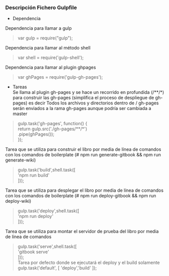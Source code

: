 ### Descripción Fichero Gulpfile

*	Dependencia  

Dependencia para llamar a gulp  

> var gulp = require("gulp");  

Dependencia para llamar al método shell  

> var shell = require('gulp-shell');  

Dependencia para llamar al plugin ghpages  

> var ghPages = require('gulp-gh-pages');  

*	Tareas  
Se llama al plugin gh-pages y se hace un recorrido en profundida (/**/*) para construir las gh-pages (simplifica el proceso de despliegue de gh-pages) es decir  Todos los archivos y directorios dentro de / gh-pages  serán enviados a la rama gh-pages aunque podría ser cambiada a master  

> gulp.task('gh-pages', function() {  
>   return gulp.src('./gh-pages/**/*')  
>   .pipe(ghPages());  
> });  

Tarea que se utiliza para construir el libro por media de línea de comandos con los comandos de boilerplate (# npm run generate-gitbook && npm run generate-wiki)  

> gulp.task('build',shell.task([  
> 'npm run build'  
> ]));  

Tarea que se utiliza para desplegar el libro por media de línea de comandos con los comandos de boilerplate (# npm run deploy-gitbook && npm run deploy-wiki)  

> gulp.task('deploy',shell.task([  
>   'npm run deploy'  
> ]));  

Tarea que se utiliza para montar el servidor de prueba del libro  por media de línea de comandos  
> gulp.task('serve',shell.task([  
>   'gitbook serve'  
> ]));  
Tarea por defecto donde se ejecutará el deploy y el build solamente  
> gulp.task('default', [ 'deploy','build' ]);
